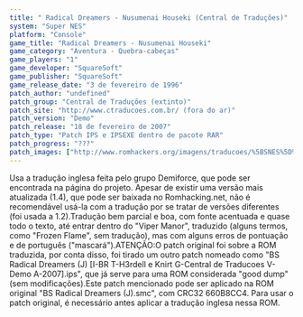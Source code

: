 ```yaml
---
title: " Radical Dreamers - Nusumenai Houseki (Central de Traduções)"
system: "Super NES"
platform: "Console"
game_title: "Radical Dreamers - Nusumenai Houseki"
game_category: "Aventura - Quebra-cabeças"
game_players: "1"
game_developer: "SquareSoft"
game_publisher: "SquareSoft"
game_release_date: "3 de fevereiro de 1996"
patch_author: "undefined"
patch_group: "Central de Traduções (extinto)"
patch_site: "http://www.ctraducoes.com.br/ (fora do ar)"
patch_version: "Demo"
patch_release: "18 de fevereiro de 2007"
patch_type: "Patch IPS e IPSEXE dentro de pacote RAR"
patch_progress: "???"
patch_images: ["http://www.romhackers.org/imagens/traducoes/%5BSNES%5D%20Radical%20Dreamers%20-%20Nusumenai%20Houseki%20-%20Central%20de%20Traducoes%20-%201.png","http://www.romhackers.org/imagens/traducoes/%5BSNES%5D%20Radical%20Dreamers%20-%20Nusumenai%20Houseki%20-%20Central%20de%20Traducoes%20-%202.png","http://www.romhackers.org/imagens/traducoes/%5BSNES%5D%20Radical%20Dreamers%20-%20Nusumenai%20Houseki%20-%20Central%20de%20Traducoes%20-%203.png"]
---
```

Usa a tradução inglesa feita pelo grupo Demiforce, que pode ser encontrada na página do projeto. Apesar de existir uma versão mais atualizada (1.4), que pode ser baixada no Romhacking.net, não é recomendável usá-la com a tradução por se tratar de versões diferentes (foi usada a 1.2).Tradução bem parcial e boa, com fonte acentuada e quase todo o texto, até entrar dentro do "Viper Manor", traduzido (alguns termos, como "Frozen Flame", sem tradução), mas com alguns erros de pontuação e de português ("mascará").ATENÇÃO:O patch original foi sobre a ROM traduzida, por conta disso, foi tirado um outro patch nomeado como "BS Radical Dreamers (J) [I-BR T-H3rdell e Knirt G-Central de Traducoes V-Demo A-2007].ips", que já serve para uma ROM considerada "good dump" (sem modificações).Este patch mencionado pode ser aplicado na ROM original "BS Radical Dreamers (J).smc", com CRC32 660B8CC4. Para usar o patch original, é necessário antes aplicar a tradução inglesa nessa ROM.